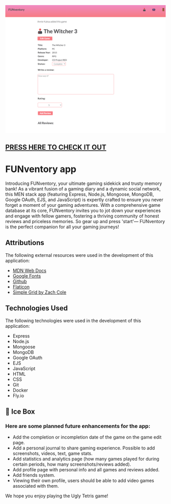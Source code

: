 ![FUNventory APP](/public/pics/funventory-main.png)

## [PRESS HERE TO CHECK IT OUT](https://funventory-app.fly.dev/) ##

# FUNventory app
Introducing FUNventory, your ultimate gaming sidekick and trusty memory bank! As a vibrant fusion of a gaming diary and a dynamic social network, this MEN stack app (featuring Express, Node.js, Mongoose, MongoDB, Google OAuth, EJS, and JavaScript) is expertly crafted to ensure you never forget a moment of your gaming adventures. With a comprehensive game database at its core, FUNventory invites you to jot down your experiences and engage with fellow gamers, fostering a thriving community of honest reviews and priceless memories. So gear up and press 'start'— FUNventory is the perfect companion for all your gaming journeys!

## Attributions
The following external resources were used in the development of this application:
* [MDN Web Docs](https://developer.mozilla.org/en-US/)
* [Google Fonts](https://fonts.google.com/)
* [Github](https://www.github.com)
* [Flaticon](https://www.flaticon.com/)
* [Simple Grid by Zach Cole](https://zcole.me/work/simple-grid.html)

## Technologies Used
The following technologies were used in the development of this application:

* Express
* Node.js
* Mongoose
* MongoDB
* Google OAuth
* EJS
* JavaScript
* HTML
* CSS
* Git 
* Docker
* Fly.io

## 🧊 Ice Box
### Here are some planned future enhancements for the app:
* Add the completion or incompletion date of the game on the game edit page.
* Add a personal journal to share gaming experience. Possible to add screenshots, videos, text, game stats.
* Add statistics and analytics page (how many games played for during certain periods, how many screenshots/reviews added).
* Add profile page with personal info and all games and reviews added.
* Add friends system.
* Viewing their own profile, users should be able to add video games associated with them. 

We hope you enjoy playing the Ugly Tetris game!
